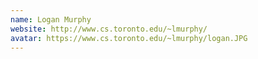 ```yaml
---
name: Logan Murphy
website: http://www.cs.toronto.edu/~lmurphy/
avatar: https://www.cs.toronto.edu/~lmurphy/logan.JPG
---
```

